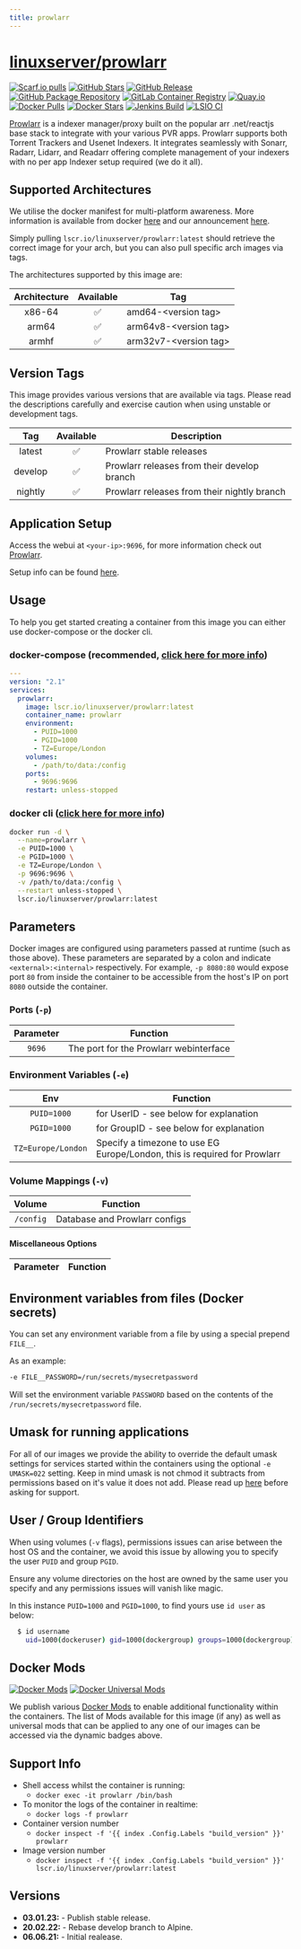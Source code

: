 ```yaml
---
title: prowlarr
---
```

<!-- DO NOT EDIT THIS FILE MANUALLY  -->
<!-- Please read the https://github.com/linuxserver/docker-prowlarr/blob/main/.github/CONTRIBUTING.md -->

# [linuxserver/prowlarr](https://github.com/linuxserver/docker-prowlarr)

[![Scarf.io pulls](https://scarf.sh/installs-badge/linuxserver-ci/linuxserver%2Fprowlarr?color=94398d&label-color=555555&logo-color=ffffff&style=for-the-badge&package-type=docker)](https://scarf.sh/gateway/linuxserver-ci/docker/linuxserver%2Fprowlarr)
[![GitHub Stars](https://img.shields.io/github/stars/linuxserver/docker-prowlarr.svg?color=94398d&labelColor=555555&logoColor=ffffff&style=for-the-badge&logo=github)](https://github.com/linuxserver/docker-prowlarr)
[![GitHub Release](https://img.shields.io/github/release/linuxserver/docker-prowlarr.svg?color=94398d&labelColor=555555&logoColor=ffffff&style=for-the-badge&logo=github)](https://github.com/linuxserver/docker-prowlarr/releases)
[![GitHub Package Repository](https://img.shields.io/static/v1.svg?color=94398d&labelColor=555555&logoColor=ffffff&style=for-the-badge&label=linuxserver.io&message=GitHub%20Package&logo=github)](https://github.com/linuxserver/docker-prowlarr/packages)
[![GitLab Container Registry](https://img.shields.io/static/v1.svg?color=94398d&labelColor=555555&logoColor=ffffff&style=for-the-badge&label=linuxserver.io&message=GitLab%20Registry&logo=gitlab)](https://gitlab.com/linuxserver.io/docker-prowlarr/container_registry)
[![Quay.io](https://img.shields.io/static/v1.svg?color=94398d&labelColor=555555&logoColor=ffffff&style=for-the-badge&label=linuxserver.io&message=Quay.io)](https://quay.io/repository/linuxserver.io/prowlarr)
[![Docker Pulls](https://img.shields.io/docker/pulls/linuxserver/prowlarr.svg?color=94398d&labelColor=555555&logoColor=ffffff&style=for-the-badge&label=pulls&logo=docker)](https://hub.docker.com/r/linuxserver/prowlarr)
[![Docker Stars](https://img.shields.io/docker/stars/linuxserver/prowlarr.svg?color=94398d&labelColor=555555&logoColor=ffffff&style=for-the-badge&label=stars&logo=docker)](https://hub.docker.com/r/linuxserver/prowlarr)
[![Jenkins Build](https://img.shields.io/jenkins/build?labelColor=555555&logoColor=ffffff&style=for-the-badge&jobUrl=https%3A%2F%2Fci.linuxserver.io%2Fjob%2FDocker-Pipeline-Builders%2Fjob%2Fdocker-prowlarr%2Fjob%2Fmain%2F&logo=jenkins)](https://ci.linuxserver.io/job/Docker-Pipeline-Builders/job/docker-prowlarr/job/main/)
[![LSIO CI](https://img.shields.io/badge/dynamic/yaml?color=94398d&labelColor=555555&logoColor=ffffff&style=for-the-badge&label=CI&query=CI&url=https%3A%2F%2Fci-tests.linuxserver.io%2Flinuxserver%2Fprowlarr%2Flatest%2Fci-status.yml)](https://ci-tests.linuxserver.io/linuxserver/prowlarr/latest/index.html)

[Prowlarr](https://github.com/Prowlarr/Prowlarr) is a indexer manager/proxy built on the popular arr .net/reactjs base stack to integrate with your various PVR apps. Prowlarr supports both Torrent Trackers and Usenet Indexers. It integrates seamlessly with Sonarr, Radarr, Lidarr, and Readarr offering complete management of your indexers with no per app Indexer setup required (we do it all).

## Supported Architectures

We utilise the docker manifest for multi-platform awareness. More information is available from docker [here](https://github.com/docker/distribution/blob/master/docs/spec/manifest-v2-2.md#manifest-list) and our announcement [here](https://blog.linuxserver.io/2019/02/21/the-lsio-pipeline-project/).

Simply pulling `lscr.io/linuxserver/prowlarr:latest` should retrieve the correct image for your arch, but you can also pull specific arch images via tags.

The architectures supported by this image are:

| Architecture | Available | Tag |
| :----: | :----: | ---- |
| x86-64 | ✅ | amd64-\<version tag\> |
| arm64 | ✅ | arm64v8-\<version tag\> |
| armhf| ✅ | arm32v7-\<version tag\> |

## Version Tags

This image provides various versions that are available via tags. Please read the descriptions carefully and exercise caution when using unstable or development tags.

| Tag | Available | Description |
| :----: | :----: |--- |
| latest | ✅ | Prowlarr stable releases |
| develop | ✅ | Prowlarr releases from their develop branch |
| nightly | ✅ | Prowlarr releases from their nightly branch |

## Application Setup

Access the webui at `<your-ip>:9696`, for more information check out [Prowlarr](https://github.com/Prowlarr/Prowlarr).

Setup info can be found [here](https://wikijs.servarr.com/prowlarr/quick-start-guide).

## Usage

To help you get started creating a container from this image you can either use docker-compose or the docker cli.

### docker-compose (recommended, [click here for more info](https://docs.linuxserver.io/general/docker-compose))

```yaml
---
version: "2.1"
services:
  prowlarr:
    image: lscr.io/linuxserver/prowlarr:latest
    container_name: prowlarr
    environment:
      - PUID=1000
      - PGID=1000
      - TZ=Europe/London
    volumes:
      - /path/to/data:/config
    ports:
      - 9696:9696
    restart: unless-stopped
```

### docker cli ([click here for more info](https://docs.docker.com/engine/reference/commandline/cli/))

```bash
docker run -d \
  --name=prowlarr \
  -e PUID=1000 \
  -e PGID=1000 \
  -e TZ=Europe/London \
  -p 9696:9696 \
  -v /path/to/data:/config \
  --restart unless-stopped \
  lscr.io/linuxserver/prowlarr:latest
```

## Parameters

Docker images are configured using parameters passed at runtime (such as those above). These parameters are separated by a colon and indicate `<external>:<internal>` respectively. For example, `-p 8080:80` would expose port `80` from inside the container to be accessible from the host's IP on port `8080` outside the container.

### Ports (`-p`)

| Parameter | Function |
| :----: | --- |
| `9696` | The port for the Prowlarr webinterface |

### Environment Variables (`-e`)

| Env | Function |
| :----: | --- |
| `PUID=1000` | for UserID - see below for explanation |
| `PGID=1000` | for GroupID - see below for explanation |
| `TZ=Europe/London` | Specify a timezone to use EG Europe/London, this is required for Prowlarr |

### Volume Mappings (`-v`)

| Volume | Function |
| :----: | --- |
| `/config` | Database and Prowlarr configs |

#### Miscellaneous Options

| Parameter | Function |
| :-----:   | --- |

## Environment variables from files (Docker secrets)

You can set any environment variable from a file by using a special prepend `FILE__`.

As an example:

```bash
-e FILE__PASSWORD=/run/secrets/mysecretpassword
```

Will set the environment variable `PASSWORD` based on the contents of the `/run/secrets/mysecretpassword` file.

## Umask for running applications

For all of our images we provide the ability to override the default umask settings for services started within the containers using the optional `-e UMASK=022` setting.
Keep in mind umask is not chmod it subtracts from permissions based on it's value it does not add. Please read up [here](https://en.wikipedia.org/wiki/Umask) before asking for support.

## User / Group Identifiers

When using volumes (`-v` flags), permissions issues can arise between the host OS and the container, we avoid this issue by allowing you to specify the user `PUID` and group `PGID`.

Ensure any volume directories on the host are owned by the same user you specify and any permissions issues will vanish like magic.

In this instance `PUID=1000` and `PGID=1000`, to find yours use `id user` as below:

```bash
  $ id username
    uid=1000(dockeruser) gid=1000(dockergroup) groups=1000(dockergroup)
```

## Docker Mods

[![Docker Mods](https://img.shields.io/badge/dynamic/yaml?color=94398d&labelColor=555555&logoColor=ffffff&style=for-the-badge&label=prowlarr&query=%24.mods%5B%27prowlarr%27%5D.mod_count&url=https%3A%2F%2Fraw.githubusercontent.com%2Flinuxserver%2Fdocker-mods%2Fmaster%2Fmod-list.yml)](https://mods.linuxserver.io/?mod=prowlarr "view available mods for this container.") [![Docker Universal Mods](https://img.shields.io/badge/dynamic/yaml?color=94398d&labelColor=555555&logoColor=ffffff&style=for-the-badge&label=universal&query=%24.mods%5B%27universal%27%5D.mod_count&url=https%3A%2F%2Fraw.githubusercontent.com%2Flinuxserver%2Fdocker-mods%2Fmaster%2Fmod-list.yml)](https://mods.linuxserver.io/?mod=universal "view available universal mods.")

We publish various [Docker Mods](https://github.com/linuxserver/docker-mods) to enable additional functionality within the containers. The list of Mods available for this image (if any) as well as universal mods that can be applied to any one of our images can be accessed via the dynamic badges above.

## Support Info

* Shell access whilst the container is running:
  * `docker exec -it prowlarr /bin/bash`
* To monitor the logs of the container in realtime:
  * `docker logs -f prowlarr`
* Container version number
  * `docker inspect -f '{{ index .Config.Labels "build_version" }}' prowlarr`
* Image version number
  * `docker inspect -f '{{ index .Config.Labels "build_version" }}' lscr.io/linuxserver/prowlarr:latest`

## Versions

* **03.01.23:** - Publish stable release.
* **20.02.22:** - Rebase develop branch to Alpine.
* **06.06.21:** - Initial realease.
